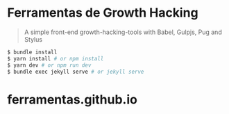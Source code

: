 # Ferramentas de Growth Hacking

> A simple front-end growth-hacking-tools with Babel, Gulpjs, Pug and Stylus

```bash
$ bundle install
$ yarn install # or npm install
$ yarn dev # or npm run dev
$ bundle exec jekyll serve # or jekyll serve
```
# ferramentas.github.io
